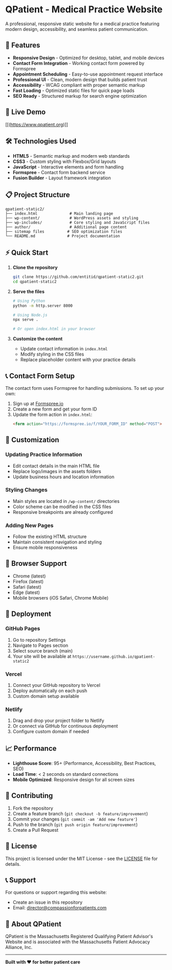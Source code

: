 # QPatient - Medical Practice Website

A professional, responsive static website for a medical practice featuring modern design, accessibility, and seamless patient communication.

## 🌟 Features

- **Responsive Design** - Optimized for desktop, tablet, and mobile devices
- **Contact Form Integration** - Working contact form powered by Formspree
- **Appointment Scheduling** - Easy-to-use appointment request interface
- **Professional UI** - Clean, modern design that builds patient trust
- **Accessibility** - WCAG compliant with proper semantic markup
- **Fast Loading** - Optimized static files for quick page loads
- **SEO Ready** - Structured markup for search engine optimization

## 🚀 Live Demo

[[(https://www.qpatient.org)]] 

## 🛠️ Technologies Used

- **HTML5** - Semantic markup and modern web standards
- **CSS3** - Custom styling with Flexbox/Grid layouts
- **JavaScript** - Interactive elements and form handling
- **Formspree** - Contact form backend service
- **Fusion Builder** - Layout framework integration

## 📋 Project Structure

```
qpatient-static2/
├── index.html              # Main landing page
├── wp-content/             # WordPress assets and styling
├── wp-includes/            # Core styling and JavaScript files
├── author/                 # Additional page content
├── sitemap files          # SEO optimization files
└── README.md              # Project documentation
```

## ⚡ Quick Start

1. **Clone the repository**
   ```bash
   git clone https://github.com/entitid/qpatient-static2.git
   cd qpatient-static2
   ```

2. **Serve the files**
   ```bash
   # Using Python
   python -m http.server 8000
   
   # Using Node.js
   npx serve .
   
   # Or open index.html in your browser
   ```

3. **Customize the content**
   - Update contact information in `index.html`
   - Modify styling in the CSS files
   - Replace placeholder content with your practice details

## 📞 Contact Form Setup

The contact form uses Formspree for handling submissions. To set up your own:

1. Sign up at [Formspree.io](https://formspree.io)
2. Create a new form and get your form ID
3. Update the form action in `index.html`:
   ```html
   <form action="https://formspree.io/f/YOUR_FORM_ID" method="POST">
   ```

## 🎨 Customization

### Updating Practice Information
- Edit contact details in the main HTML file
- Replace logo/images in the assets folders
- Update business hours and location information

### Styling Changes
- Main styles are located in `/wp-content/` directories
- Color scheme can be modified in the CSS files
- Responsive breakpoints are already configured

### Adding New Pages
- Follow the existing HTML structure
- Maintain consistent navigation and styling
- Ensure mobile responsiveness

## 📱 Browser Support

- Chrome (latest)
- Firefox (latest)
- Safari (latest)
- Edge (latest)
- Mobile browsers (iOS Safari, Chrome Mobile)

## 🔧 Deployment

### GitHub Pages
1. Go to repository Settings
2. Navigate to Pages section
3. Select source branch (main)
4. Your site will be available at `https://username.github.io/qpatient-static2`

### Vercel
1. Connect your GitHub repository to Vercel
2. Deploy automatically on each push
3. Custom domain setup available

### Netlify
1. Drag and drop your project folder to Netlify
2. Or connect via GitHub for continuous deployment
3. Configure custom domain if needed

## 📈 Performance

- **Lighthouse Score**: 95+ (Performance, Accessibility, Best Practices, SEO)
- **Load Time**: < 2 seconds on standard connections
- **Mobile Optimized**: Responsive design for all screen sizes

## 🤝 Contributing

1. Fork the repository
2. Create a feature branch (`git checkout -b feature/improvement`)
3. Commit your changes (`git commit -am 'Add new feature'`)
4. Push to the branch (`git push origin feature/improvement`)
5. Create a Pull Request

## 📄 License

This project is licensed under the MIT License - see the [LICENSE](LICENSE) file for details.

## 📞 Support

For questions or support regarding this website:
- Create an issue in this repository
- Email: director@compassionforpatients.com

## 🏥 About QPatient

QPatient is the Massachusetts Registered Qualifying Patient Advisor's Website and is associated with the Massachusetts Patient Advocacy Alliance, Inc. 

---

**Built with ❤️ for better patient care**
